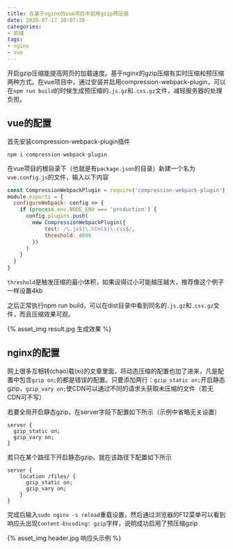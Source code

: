 ```yaml
---
title: 在基于nginx的vue项目中启用gzip预压缩
date: 2020-07-17 10:07:26
categories:
- 前端
tags:
- nginx
- vue
---
```

开启gzip压缩能提高网页的加载速度。基于nginx的gzip压缩有实时压缩和预压缩两种方式。在vue项目中，通过安装并启用compression-webpack-plugin，可以在`npm run build`的时候生成预压缩的`.js.gz`和`.css.gz`文件，减轻服务器的处理负担。

<!--more-->

## vue的配置

首先安装compression-webpack-plugin插件

```
npm i compression-webpack-plugin
```

在vue项目的根目录下（也就是有`package.json`的目录）新建一个名为`vue.config.js`的文件，输入以下内容

```js
const CompressionWebpackPlugin = require('compression-webpack-plugin')
module.exports = {
  configureWebpack: config => {
    if (process.env.NODE_ENV === 'production') {
      config.plugins.push(
        new CompressionWebpackPlugin({
            test: /\.js$|\.html$|\.css$/,
            threshold: 4096
        })
      )
    }
  }
}
```

`threshold`是触发压缩的最小体积，如果设得过小可能越压越大，推荐像这个例子一样设置4kb

之后正常执行npm run build，可以在dist目录中看到同名的`.js.gz`和`.css.gz`文件，而且压缩效果可观。

{% asset_img result.jpg 生成效果 %}

## nginx的配置

网上很多互相转(chao)载(xi)的文章里面，将动态压缩的配置也加了进来，凡是配置中包含`gzip on;`的都是错误的配置。只要添加两行：`gzip_static on;`开启静态gzip，`gzip_vary on;`使CDN可以通过不同的请求头获取未压缩的文件（若无CDN可不写）

若要全局开启静态gzip，在server字段下配置如下所示（示例中省略无关设置）

```
server {
  gzip_static on;
  gzip_vary on;
}
```

若只在某个路径下开启静态gzip，就在该路径下配置如下所示

```
server {
    location /files/ {
      gzip_static on;
      gzip_vary on;
    }
}
```

完成后输入`sudo nginx -s reload`重载设置，然后通过浏览器的F12菜单可以看到响应头出现`Content-Encoding: gzip`字样，说明成功启用了预压缩gzip

{% asset_img header.jpg 响应头示例 %}

